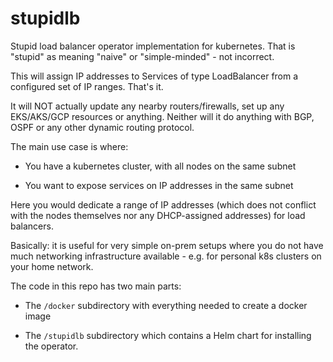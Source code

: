 # stupidlb #

Stupid load balancer operator implementation for kubernetes.  That is
"stupid" as meaning "naive" or "simple-minded" - not incorrect.

This will assign IP addresses to Services of type LoadBalancer from a
configured set of IP ranges. That's it.

It will NOT actually update any nearby routers/firewalls, set up any
EKS/AKS/GCP resources or anything. Neither will it do anything with
BGP, OSPF or any other dynamic routing protocol.

The main use case is where:

 * You have a kubernetes cluster, with all nodes on the same subnet
 
 * You want to expose services on IP addresses in the same subnet

Here you would dedicate a range of IP addresses (which does not
conflict with the nodes themselves nor any DHCP-assigned addresses)
for load balancers.

Basically: it is useful for very simple on-prem setups where you do
not have much networking infrastructure available - e.g. for personal
k8s clusters on your home network.

The code in this repo has two main parts:

 * The `/docker` subdirectory with everything needed to create a
   docker image
   
 * The `/stupidlb` subdirectory which contains a Helm chart for
   installing the operator.
